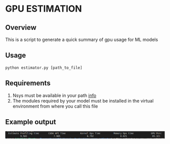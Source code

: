 # GPU ESTIMATION

## Overview
This is a script to generate a quick summary of gpu usage for ML models

## Usage
```
python estimator.py [path_to_file]
```

## Requirements
1. Nsys must be available in your path [info](https://developer.nvidia.com/nsight-systems/get-started)
2. The modules required by your model must be installed in the virtual environment from where you call this file

## Example output
![sample image](sample.png)